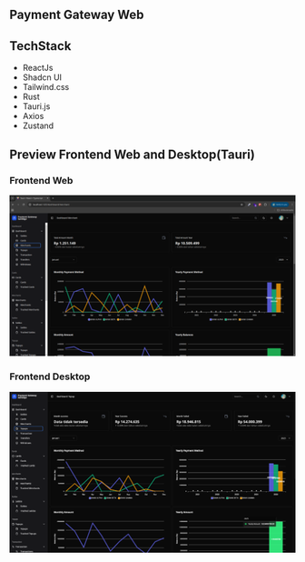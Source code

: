 ## Payment Gateway Web


## TechStack
- ReactJs
- Shadcn UI
- Tailwind.css
- Rust
- Tauri.js
- Axios
- Zustand


## Preview Frontend Web and Desktop(Tauri)

### Frontend Web
<img src="./images/preview_payment.png" alt="web" />

### Frontend Desktop
<img src="./images/preview_payment_desktop.png" alt="desktop" />